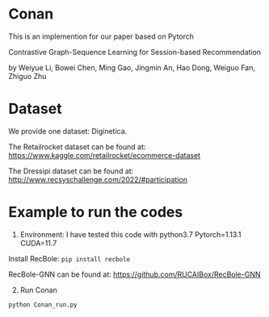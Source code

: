# Conan
This is an implemention for our paper based on Pytorch

Contrastive Graph-Sequence Learning for Session-based Recommendation

by Weiyue Li, Bowei Chen, Ming Gao, Jingmin An, Hao Dong, Weiguo Fan, Zhiguo Zhu

# Dataset
We provide one dataset: Diginetica. 

The Retailrocket dataset can be found at: https://www.kaggle.com/retailrocket/ecommerce-dataset

The Dressipi dataset can be found at: http://www.recsyschallenge.com/2022/#participation

# Example to run the codes
1. Environment: I have tested this code with python3.7 Pytorch=1.13.1 CUDA=11.7

Install RecBole: `pip install recbole`

RecBole-GNN can be found at: https://github.com/RUCAIBox/RecBole-GNN

2. Run Conan

`python Conan_run.py`
